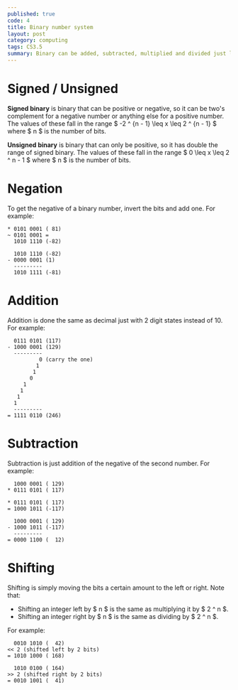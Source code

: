 ```yaml
---
published: true
code: 4
title: Binary number system
layout: post
category: computing
tags: CS3.5
summary: Binary can be added, subtracted, multiplied and divided just like regular decimal numbers, you just have to know how to do it.
---
```


# Signed / Unsigned

**Signed binary** is binary that can be positive or negative, so it can be two's complement for a negative number or anything else for a positive number. The values of these fall in the range  $ -2 ^ {n - 1} \leq x \leq 2 ^ {n - 1} $ where $ n $ is the number of bits.

**Unsigned binary** is binary that can only be positive, so it has double the range of signed binary. The values of these fall in the range $ 0 \leq x \leq 2 ^ n - 1 $ where $ n $ is the number of bits.

# Negation

To get the negative of a binary number, invert the bits and add one. For example:

```
* 0101 0001 ( 81)
~ 0101 0001 =
  1010 1110 (-82)

  1010 1110 (-82)
- 0000 0001 (1)
  ---------
  1010 1111 (-81)
```

# Addition

Addition is done the same as decimal just with 2 digit states instead of 10. For example:

```
  0111 0101 (117)
- 1000 0001 (129)
  ---------
          0 (carry the one)
         1
        1
       0
     1
    1
   1
  1
  ---------
= 1111 0110 (246)
```

# Subtraction

Subtraction is just addition of the negative of the second number. For example:
    
```
  1000 0001 ( 129)
* 0111 0101 ( 117)

* 0111 0101 ( 117)
= 1000 1011 (-117)

  1000 0001 ( 129)
- 1000 1011 (-117)
  ---------
= 0000 1100 (  12)
```

# Shifting

Shifting is simply moving the bits a certain amount to the left or right. Note that:

* Shifting an integer left by $ n $ is the same as multiplying it by $ 2 ^ n $.
* Shifting an integer right by $ n $ is the same as dividing by $ 2 ^ n $.

For example:
    
```
  0010 1010 (  42)
<< 2 (shifted left by 2 bits)
= 1010 1000 ( 168)

  1010 0100 ( 164)
>> 2 (shifted right by 2 bits)
= 0010 1001 (  41)
```
